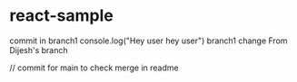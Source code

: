 # react-sample
commit in branch1
console.log("Hey user
hey user")
branch1 change
From Dijesh's branch

// commit for main to check merge in readme
